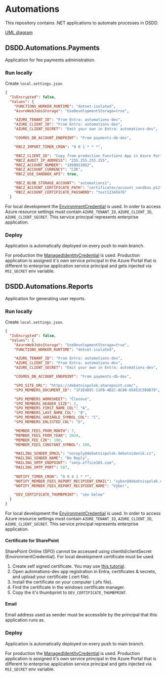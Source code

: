 ﻿# Automations

This repository contains .NET applications to automate processes in DSDD.

[UML diagram](https://debatnispolek.sharepoint.com/:u:/r/Shared%20Documents/IT%20komise/Automatizace%20proces%C5%AF/Spr%C3%A1va%20plateb%20a%20reporty.vsdx?d=wf2d58d606e964fe0bf85d1f024a5466f&csf=1&web=1&e=gsjnz1)

## DSDD.Automations.Payments

Application for fee payments administration.

### Run locally

Create `local.settings.json`.
```json
{
  "IsEncrypted": false,
  "Values": {
    "FUNCTIONS_WORKER_RUNTIME": "dotnet-isolated",
    "AzureWebJobsStorage": "UseDevelopmentStorage=true",

    "AZURE_TENANT_ID": "From Entra: automations-dev",
    "AZURE_CLIENT_ID": "From Entra: automations-dev",
    "AZURE_CLIENT_SECRET": "Emit your own in Entra: automations-dev",

    "COSMOS_DB_ACCOUNT_ENDPOINT": "From payments-db-dev",

    "RBCZ_IMPORT_TIMER_CRON": "0 0 1 * * *",

    "RBCZ_CLIENT_ID": "Copy from production Functions App in Azure Portal",
    "RBCZ_AUDIT_IP_ADDRESS": "255.255.255.255",
    "RBCZ_ACCOUNT_NUMBER": "1899051002",
    "RBCZ_ACCOUNT_CURRENCY": "CZK",
    "RBCZ_USE_SANDBOX_API": true,

    "RBCZ_BLOB_STORAGE_ACCOUNT": "automations1",
    "RBCZ_ACCOUNT_CERTIFICATE_PATH": "certificates/account_sandbox.p12",
    "RBCZ_ACCOUNT_CERTIFICATE_PASSWORD": "test12345678"
  }
```
For local development the [EnvironmentCredential](https://learn.microsoft.com/en-us/dotnet/api/azure.identity.environmentcredential) is used. In order to access Azure resource settings must contain `AZURE_TENANT_ID`, `AZURE_CLIENT_ID`, `AZURE_CLIENT_SECRET`. This service principal represents enterprise application.

### Deploy

Application is automatically deployed on every push to main branch.

For production the [ManagedIdentityCredential](https://learn.microsoft.com/en-us/dotnet/api/azure.identity.managedidentitycredential) is used. Production application is assigned it's own service principal in the Azure Portal that is different to enterprise application service principal and gets injected via `MSI_SECRET` env variable.

## DSDD.Automations.Reports

Application for generating user reports.

### Run locally

Create `local.settings.json`.
```json
{
  "IsEncrypted": false,
  "Values": {
    "AzureWebJobsStorage": "UseDevelopmentStorage=true",
    "FUNCTIONS_WORKER_RUNTIME": "dotnet-isolated",

    "AZURE_TENANT_ID": "From Entra: automations-dev",
    "AZURE_CLIENT_ID": "From Entra: automations-dev",
    "AZURE_CLIENT_SECRET": "Emit your own in Entra: automations-dev",

    "COSMOS_DB_ACCOUNT_ENDPOINT": "From payments-db-dev",

    "SPO_SITE_URL": "https://debatnispolek.sharepoint.com/",
    "SPO_MEMBERS_DOCUMENT_ID": "1F2E4D5C-11FB-4B2C-AC80-65853C589D78",

    "SPO_MEMBERS_WORKSHEET": "Členové",
    "SPO_MEMBERS_HEADER_SIZE": 2,
    "SPO_MEMBERS_FIRST_NAME_COL": "A",
    "SPO_MEMBERS_LAST_NAME_COL": "B",
    "SPO_MEMBERS_VARIABLE_SYMBOL_COL": "C",
    "SPO_MEMBERS_ENLISTED_COL": "D",

    "MEMBER_FEES_FROM_MONTH": 7,
    "MEMBER_FEES_FROM_YEAR": 2024,
    "MEMBER_FEE_CZK": 100,
    "MEMBER_FEES_CONSTANT_SYMBOL": 100,

    "MAILING_SENDER_EMAIL": "noreply@debatnispolek.debatnidenik.cz",
    "MAILING_SENDER_NAME": "No Reply",
    "MAILING_SMTP_ENDPOINT": "smtp.office365.com",
    "MAILING_SMTP_PORT": 587,
    
    "NOTIFY_TIMER_CRON": "0 0 4 1 * *",
    "NOTIFY_MEMBER_FEES_REPORT_RECIPIENT_EMAIL": "vybor@debatnispolek.debatnidenik.cz",
    "NOTIFY_MEMBER_FEES_REPORT_RECIPIENT_NAME": "Výbor",

    "DEV_CERTIFICATE_THUMBPRINT": "see below"
  }
}
```

For local development the [EnvironmentCredential](https://learn.microsoft.com/en-us/dotnet/api/azure.identity.environmentcredential) is used. In order to access Azure resource settings must contain `AZURE_TENANT_ID`, `AZURE_CLIENT_ID`, `AZURE_CLIENT_SECRET`. This service principal represents enterprise application.

#### Certificate for SharePoint

SharePoint Online (SPO) cannot be accessed using clientId/clientSecret (EnvironmentCredential). For local development certificate must be used.

1. Create self signed certificate. You may use [this tutorial](https://learn.microsoft.com/en-us/sharepoint/dev/solution-guidance/security-apponly-azuread).
1. Open automations-dev app registration in Entra, certificates & secrets, and upload your certificate (.cert file).
1. Install the certificate on your computer (.pfx file).
1. Find the certificate in the windows certificate manager.
1. Copy the it's thumbprint to `DEV_CERTIFICATE_THUMBPRINT`.

#### Email

Email address used as sender must be accessible by the principal that this application runs as.

### Deploy

Application is automatically deployed on every push to main branch.

For production the [ManagedIdentityCredential](https://learn.microsoft.com/en-us/dotnet/api/azure.identity.managedidentitycredential) is used. Production application is assigned it's own service principal in the Azure Portal that is different to enterprise application service principal and gets injected via `MSI_SECRET` env variable.